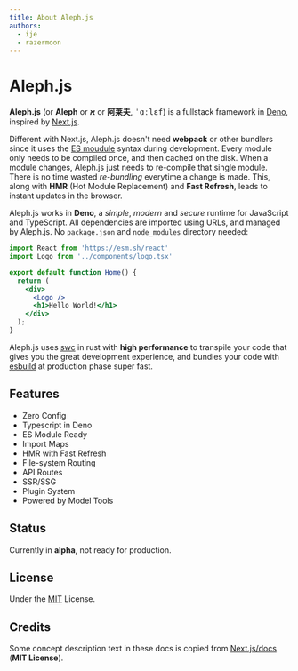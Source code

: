 ```yaml
---
title: About Aleph.js
authors:
  - ije
  - razermoon
---
```


# Aleph.js

**Aleph.js** (or **Aleph** or **א** or **阿莱夫**, <samp>ˈɑːlɛf</samp>) is a fullstack framework in [Deno], inspired by [Next.js].

Different with Next.js, Aleph.js doesn't need **webpack** or other bundlers since it uses the [ES moudule](https://developer.mozilla.org/en-US/docs/Web/JavaScript/Guide/Modules) syntax during development. Every module only needs to be compiled once, and then cached on the disk.
When a module changes, Aleph.js just needs to re-compile that single module. There is no time wasted _re-bundling_ everytime a change is made. This, along with **HMR** (Hot Module Replacement) and **Fast Refresh**, leads to instant updates in the browser.

Aleph.js works in **Deno**, a _simple_, _modern_ and _secure_ runtime for JavaScript and TypeScript. All dependencies are imported using URLs, and managed by Aleph.js. No `package.json` and `node_modules` directory needed:

```jsx
import React from 'https://esm.sh/react'
import Logo from '../components/logo.tsx'

export default function Home() {
  return (
    <div>
      <Logo />
      <h1>Hello World!</h1>
    </div>
  );
}
```

Aleph.js uses [swc](https://github.com/swc-project/swc) in rust with **high performance** to transpile your code that gives you the great development experience, and bundles your code with [esbuild](https://github.com/evanw/esbuild) at production phase super fast.

## Features

- Zero Config
- Typescript in Deno
- ES Module Ready
- Import Maps
- HMR with Fast Refresh
- File-system Routing
- API Routes
- SSR/SSG
- Plugin System
- Powered by Model Tools

## Status

Currently in **alpha**, not ready for production.

## License

Under the [MIT](https://opensource.org/licenses/MIT) License.

## Credits

Some concept description text in these docs is copied from [Next.js/docs](https://github.com/vercel/next.js/tree/master/docs) (**MIT License**).

[deno]: https://deno.land
[next.js]: https://nextjs.org
[swc]: https://swc.rs
